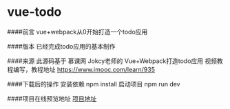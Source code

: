 # vue-todo
####前言
  vue+webpack从0开始打造一个todo应用

####版本
  已经完成todo应用的基本制作

####来源
  此源码基于 慕课网 Jokcy老师的 Vue+Webpack打造todo应用 视频教程编写，教程地址 https://www.imooc.com/learn/935

####下载后的操作 
  安装依赖 npm install
  启动项目 npm run dev

####项目在线预览地址
  [项目地址](#https://todo.ligouhi.cn/)
